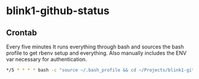 # blink1-github-status

## Crontab

Every five minutes
It runs everything through bash and sources the bash profile to get rbenv setup and everything.
Also manually includes the ENV var necessary for authentication.

```bash
*/5 * * * * bash -c "source ~/.bash_profile && cd ~/Projects/blink1-github-status && BLINK1_GITHUB_TOKEN=FAKE_TOKEN bundle exec ./exe/set_light.rb coreyja/glassy-collections master" &>/dev/null
```
